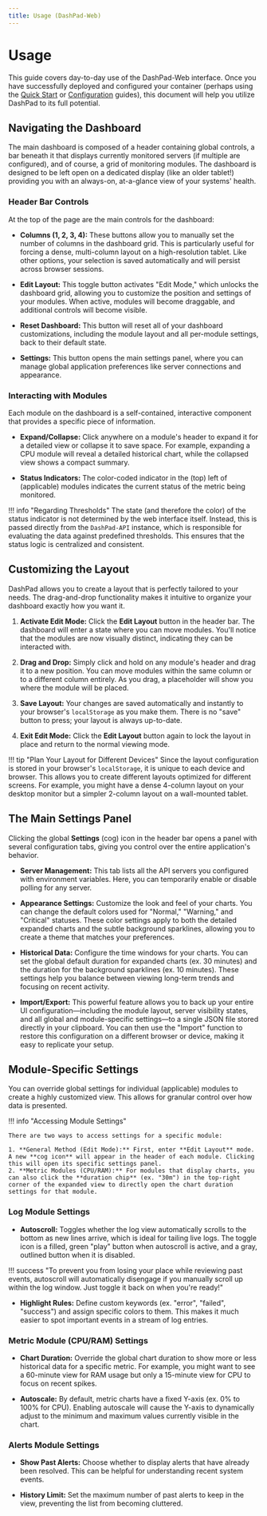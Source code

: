 ```yaml
---
title: Usage (DashPad-Web)
---
```


# Usage

This guide covers day-to-day use of the DashPad-Web interface. Once you have successfully deployed and configured your container (perhaps using the [Quick Start](./quick-start.md) or [Configuration](./configuration.md) guides), this document will help you utilize DashPad to its full potential.

## Navigating the Dashboard

The main dashboard is composed of a header containing global controls, a bar beneath it that displays currently monitored servers (if multiple are configured), and of course, a grid of monitoring modules. The dashboard is designed to be left open on a dedicated display (like an older tablet!) providing you with an always-on, at-a-glance view of your systems' health.

### Header Bar Controls

At the top of the page are the main controls for the dashboard:

- **Columns (1, 2, 3, 4):** These buttons allow you to manually set the number of columns in the dashboard grid. This is particularly useful for forcing a dense, multi-column layout on a high-resolution tablet. Like other options, your selection is saved automatically and will persist across browser sessions.

- **Edit Layout:** This toggle button activates "Edit Mode," which unlocks the dashboard grid, allowing you to customize the position and settings of your modules. When active, modules will become draggable, and additional controls will become visible.

- **Reset Dashboard:** This button will reset all of your dashboard customizations, including the module layout and all per-module settings, back to their default state.

- **Settings:** This button opens the main settings panel, where you can manage global application preferences like server connections and appearance.



### Interacting with Modules

Each module on the dashboard is a self-contained, interactive component that provides a specific piece of information.

- **Expand/Collapse:** Click anywhere on a module's header to expand it for a detailed view or collapse it to save space. For example, expanding a CPU module will reveal a detailed historical chart, while the collapsed view shows a compact summary.

- **Status Indicators:** The color-coded indicator in the (top) left of (applicable) modules indicates the current status of the metric being monitored. 

!!! info "Regarding Thresholds"
    The state (and therefore the color) of the status indicator is not determined by the web interface itself. Instead, this is passed directly from the `DashPad-API` instance, which is responsible for evaluating the data against predefined thresholds. This ensures that the status logic is centralized and consistent.


## Customizing the Layout

DashPad allows you to create a layout that is perfectly tailored to your needs. The drag-and-drop functionality makes it intuitive to organize your dashboard exactly how you want it.

1. **Activate Edit Mode:** Click the **Edit Layout** button in the header bar. The dashboard will enter a state where you can move modules. You'll notice that the modules are now visually distinct, indicating they can be interacted with.

2. **Drag and Drop:** Simply click and hold on any module's header and drag it to a new position. You can move modules within the same column or to a different column entirely. As you drag, a placeholder will show you where the module will be placed.

3. **Save Layout:** Your changes are saved automatically and instantly to your browser's `localStorage` as you make them. There is no "save" button to press; your layout is always up-to-date.

4. **Exit Edit Mode:** Click the **Edit Layout** button again to lock the layout in place and return to the normal viewing mode.


!!! tip "Plan Your Layout for Different Devices" 
    Since the layout configuration is stored in your browser's `localStorage`, it is unique to each device and browser. This allows you to create different layouts optimized for different screens. For example, you might have a dense 4-column layout on your desktop monitor but a simpler 2-column layout on a wall-mounted tablet.

## The Main Settings Panel

Clicking the global **Settings** (cog) icon in the header bar opens a panel with several configuration tabs, giving you control over the entire application's behavior.

- **Server Management:** This tab lists all the API servers you configured with environment variables. Here, you can temporarily enable or disable polling for any server. 

- **Appearance Settings:** Customize the look and feel of your charts. You can change the default colors used for "Normal," "Warning," and "Critical" statuses. These color settings apply to both the detailed expanded charts and the subtle background sparklines, allowing you to create a theme that matches your preferences.

- **Historical Data:** Configure the time windows for your charts. You can set the global default duration for expanded charts (ex. 30 minutes) and the duration for the background sparklines (ex. 10 minutes). These settings help you balance between viewing long-term trends and focusing on recent activity.

- **Import/Export:** This powerful feature allows you to back up your entire UI configuration—including the module layout, server visibility states, and all global and module-specific settings—to a single JSON file stored directly in your clipboard. You can then use the "Import" function to restore this configuration on a different browser or device, making it easy to replicate your setup.


## Module-Specific Settings

You can override global settings for individual (applicable) modules to create a highly customized view. This allows for granular control over how data is presented.

!!! info "Accessing Module Settings" 

    There are two ways to access settings for a specific module:

    1. **General Method (Edit Mode):** First, enter **Edit Layout** mode. A new **cog icon** will appear in the header of each module. Clicking this will open its specific settings panel.
    2. **Metric Modules (CPU/RAM):** For modules that display charts, you can also click the **duration chip** (ex. "30m") in the top-right corner of the expanded view to directly open the chart duration settings for that module.


### Log Module Settings

- **Autoscroll:** Toggles whether the log view automatically scrolls to the bottom as new lines arrive, which is ideal for tailing live logs. The toggle icon is a filled, green "play" button when autoscroll is active, and a gray, outlined button when it is disabled.

!!! success "To prevent you from losing your place while reviewing past events, autoscroll will automatically disengage if you manually scroll up within the log window. Just toggle it back on when you're ready!"

- **Highlight Rules:** Define custom keywords (ex. "error", "failed", "success") and assign specific colors to them. This makes it much easier to spot important events in a stream of log entries.

### Metric Module (CPU/RAM) Settings

- **Chart Duration:** Override the global chart duration to show more or less historical data for a specific metric. For example, you might want to see a 60-minute view for RAM usage but only a 15-minute view for CPU to focus on recent spikes.

- **Autoscale:** By default, metric charts have a fixed Y-axis (ex. 0% to 100% for CPU). Enabling autoscale will cause the Y-axis to dynamically adjust to the minimum and maximum values currently visible in the chart.

### Alerts Module Settings

- **Show Past Alerts:** Choose whether to display alerts that have already been resolved. This can be helpful for understanding recent system events.

- **History Limit:** Set the maximum number of past alerts to keep in the view, preventing the list from becoming cluttered.
